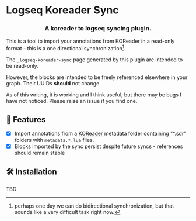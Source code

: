 # Logseq Koreader Sync
<h3 align="center">A koreader to logseq syncing plugin.</h3>

This is a tool to import your annotations from KOReader in a read-only format - this is a one directional synchronization[^1]. 

The `_logseq-koreader-sync` page generated by this plugin are intended to be read-only. 

However, the blocks are intended to be freely referenced elsewhere in your graph. Their UUIDs **should** not change.

As of this writing, it is working and I think useful, but there may be bugs I have not noticed. Please raise an issue if you find one.

[^1]: perhaps one day we can do bidirectional synchronization, but that sounds like a very difficult task right now. 

## 🚀 Features
- [x] Import annotations from a [KOReader](https://koreader.rocks/) metadata folder containing "*.sdr" folders with `metadata.*.lua` files.
- [x] Blocks imported by the sync persist despite future syncs - references should remain stable

## 🛠️ Installation

TBD
